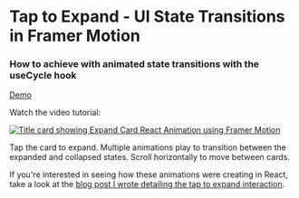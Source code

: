 # Tap to Expand - UI State Transitions in Framer Motion

### How to achieve with animated state transitions with the useCycle hook

[Demo](https://tap-expand-fm.sethcorker.com/)

Watch the video tutorial:

[![Title card showing Expand Card React Animation using Framer Motion](http://img.youtube.com/vi/JSfR4GOgCnk/0.jpg)](http://www.youtube.com/watch?v=JSfR4GOgCnk)

Tap the card to expand. Multiple animations play to transition between the expanded and collapsed states. Scroll horizontally to move between cards.

If you're interested in seeing how these animations were creating in React, take a look at the [blog post I wrote detailing the tap to expand interaction](https://blog.sethcorker.com/react-animation-tap-to-expand).
